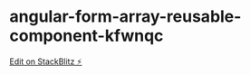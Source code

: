 # angular-form-array-reusable-component-kfwnqc

[Edit on StackBlitz ⚡️](https://stackblitz.com/edit/angular-form-array-reusable-component-kfwnqc)